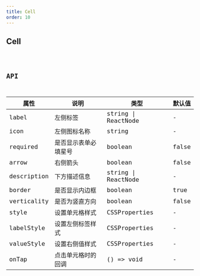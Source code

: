 ```yaml
---
title: Cell
order: 10
---
```


## Cell

<code src="./cell/index.tsx" />

## API

| 属性        | 说明                 | 类型                | 默认值 |
| ----------- | -------------------- | ------------------- | ------ |
| label       | 左侧标签             | string \| ReactNode | -      |
| icon        | 左侧图标名称         | string              | -      |
| required    | 是否显示表单必填星号 | boolean             | false  |
| arrow       | 右侧箭头             | boolean             | false  |
| description | 下方描述信息         | string \| ReactNode | -      |
| border      | 是否显示内边框       | boolean             | true   |
| verticality | 是否为竖直方向       | boolean             | false  |
| style       | 设置单元格样式       | CSSProperties       | -      |
| labelStyle  | 设置左侧标签样式     | CSSProperties       | -      |
| valueStyle  | 设置右侧值样式       | CSSProperties       | -      |
| onTap       | 点击单元格时的回调   | () => void          | -      |
